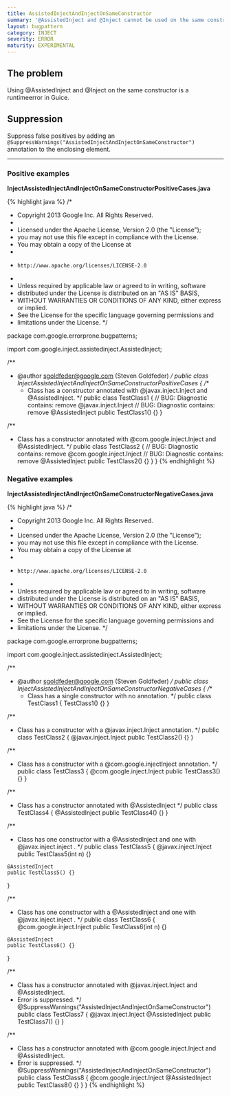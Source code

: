 ```yaml
---
title: AssistedInjectAndInjectOnSameConstructor
summary: '@AssistedInject and @Inject cannot be used on the same constructor.'
layout: bugpattern
category: INJECT
severity: ERROR
maturity: EXPERIMENTAL
---
```


<!--
*** AUTO-GENERATED, DO NOT MODIFY ***
To make changes, edit the @BugPattern annotation or the explanation in docs/bugpattern.
-->

## The problem
Using @AssistedInject and @Inject on the same constructor is a runtimeerror in Guice.

## Suppression
Suppress false positives by adding an `@SuppressWarnings("AssistedInjectAndInjectOnSameConstructor")` annotation to the enclosing element.

----------

### Positive examples
__InjectAssistedInjectAndInjectOnSameConstructorPositiveCases.java__

{% highlight java %}
/*
 * Copyright 2013 Google Inc. All Rights Reserved.
 *
 * Licensed under the Apache License, Version 2.0 (the "License");
 * you may not use this file except in compliance with the License.
 * You may obtain a copy of the License at
 *
 *     http://www.apache.org/licenses/LICENSE-2.0
 *
 * Unless required by applicable law or agreed to in writing, software
 * distributed under the License is distributed on an "AS IS" BASIS,
 * WITHOUT WARRANTIES OR CONDITIONS OF ANY KIND, either express or implied.
 * See the License for the specific language governing permissions and
 * limitations under the License.
 */

package com.google.errorprone.bugpatterns;

import com.google.inject.assistedinject.AssistedInject;

/**
 * @author sgoldfeder@google.com (Steven Goldfeder)
 */
public class InjectAssistedInjectAndInjectOnSameConstructorPositiveCases {
  /**
   * Class has a constructor annotated with @javax.inject.Inject and @AssistedInject.
   */
  public class TestClass1 {
    // BUG: Diagnostic contains: remove
    @javax.inject.Inject
    // BUG: Diagnostic contains: remove
    @AssistedInject
    public TestClass1() {}
  }
  
  /**
   * Class has a constructor annotated with @com.google.inject.Inject and @AssistedInject.
   */
  public class TestClass2 {
    // BUG: Diagnostic contains: remove
    @com.google.inject.Inject
    // BUG: Diagnostic contains: remove
    @AssistedInject
    public TestClass2() {}
  }
}
{% endhighlight %}

### Negative examples
__InjectAssistedInjectAndInjectOnSameConstructorNegativeCases.java__

{% highlight java %}
/*
 * Copyright 2013 Google Inc. All Rights Reserved.
 *
 * Licensed under the Apache License, Version 2.0 (the "License");
 * you may not use this file except in compliance with the License.
 * You may obtain a copy of the License at
 *
 *     http://www.apache.org/licenses/LICENSE-2.0
 *
 * Unless required by applicable law or agreed to in writing, software
 * distributed under the License is distributed on an "AS IS" BASIS,
 * WITHOUT WARRANTIES OR CONDITIONS OF ANY KIND, either express or implied.
 * See the License for the specific language governing permissions and
 * limitations under the License.
 */

package com.google.errorprone.bugpatterns;

import com.google.inject.assistedinject.AssistedInject;

/**
 * @author sgoldfeder@google.com (Steven Goldfeder)
 */
public class InjectAssistedInjectAndInjectOnSameConstructorNegativeCases {
  /**
   * Class has a single constructor with no annotation.
   */
  public class TestClass1 {
    TestClass1() {}
  }

  /**
   * Class has a constructor with a @javax.inject.Inject annotation.
   */
  public class TestClass2 {
    @javax.inject.Inject
    public TestClass2() {}
  }

  /**
   * Class has a constructor with a @com.google.injectInject annotation.
   */
  public class TestClass3 {
    @com.google.inject.Inject
    public TestClass3() {}
  }

  /**
   * Class has a constructor annotated with @AssistedInject
   */
  public class TestClass4 {
    @AssistedInject
    public TestClass4() {}
  }

  /**
   * Class has one constructor with a @AssistedInject and one with @javax.inject.inject .
   */
  public class TestClass5 {
    @javax.inject.Inject
    public TestClass5(int n) {}

    @AssistedInject
    public TestClass5() {}
  }

  /**
   * Class has one constructor with a @AssistedInject and one with @javax.inject.inject .
   */
  public class TestClass6 {
    @com.google.inject.Inject
    public TestClass6(int n) {}

    @AssistedInject
    public TestClass6() {}
  }
  
  /**
   * Class has a constructor annotated with @javax.inject.Inject and @AssistedInject.
   * Error is suppressed.
   */
  @SuppressWarnings("AssistedInjectAndInjectOnSameConstructor")
  public class TestClass7 {
    @javax.inject.Inject
    @AssistedInject
    public TestClass7() {}
  }
  
  /**
   * Class has a constructor annotated with @com.google.inject.Inject and @AssistedInject.
   * Error is suppressed.
   */
  @SuppressWarnings("AssistedInjectAndInjectOnSameConstructor")
  public class TestClass8 {
    @com.google.inject.Inject
    @AssistedInject
    public TestClass8() {}
  }
}
{% endhighlight %}

